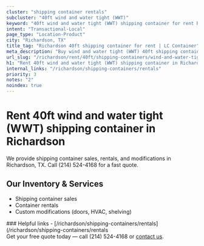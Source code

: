 ```yaml
---
cluster: "shipping container rentals"
subcluster: "40ft wind and water tight (WWT)"
keyword: "40ft wind and water tight (WWT) shipping container for rent Richardson, TX"
intent: "Transactional-Local"
page_type: "Location-Product"
city: "Richardson, TX"
title_tag: "Richardson 40ft shipping container for rent | LC Container"
meta_description: "Buy wind and water tight (WWT) 40ft shipping container rent with local delivery in Richardson, TX. LC Container — local Since 2003. Request a fast quote today."
url_slug: "/richardson/rent/40ft/shipping-containers/wind-and-water-tight-wwt"
h1: "Rent 40ft wind and water tight (WWT) shipping container in Richardson"
internal_links: "/richardson/shipping-containers/rentals"
priority: 3
notes: "2"
noindex: true
---
```


# Rent 40ft wind and water tight (WWT) shipping container in Richardson

We provide shipping container sales, rentals, and modifications in Richardson, TX. Call (214) 524-4168 for a fast quote.

## Our Inventory & Services
- Shipping container sales
- Container rentals
- Custom modifications (doors, HVAC, shelving)

<div data-section="internal-links">
### Helpful links
- [/richardson/shipping-containers/rentals](/richardson/shipping-containers/rentals
</div>

<div data-section="cta">
Get your free quote today — call (214) 524-4168 or <a href="/contact">contact us</a>.
</div>

<script type="application/ld+json">{"@context":"https://schema.org","@type":"FAQPage","mainEntity":[{"@type":"Question","name":"How much does delivery cost in Richardson, TX?","acceptedAnswer":{"@type":"Answer","text":"Delivery costs vary by distance and container size. Most deliveries in Richardson, TX range from $150-$300. Call (214) 524-4168 for an exact quote based on your specific location."}},{"@type":"Question","name":"Do you offer financing or payment plans?","acceptedAnswer":{"@type":"Answer","text":"We accept major credit cards, checks, and can discuss commercial terms for bulk purchases. Call (214) 524-4168 to discuss options."}},{"@type":"Question","name":"Can you customize containers in Richardson, TX?","acceptedAnswer":{"@type":"Answer","text":"Yes — we perform modifications like doors, HVAC, insulation, and shelving. Request a custom quote at (214) 524-4168 or via our contact form."}}]}</script>
